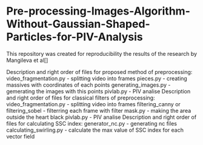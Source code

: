 # Pre-processing-Images-Algorithm-Without-Gaussian-Shaped-Particles-for-PIV-Analysis
This repository was created for reproducibility the results of the research by Mangileva et al[]

Description and right order of files for proposed method of preprocessing:
video_fragmentation.py - splitting video into frames
pieces.py - creating massives with coordinates of each points
generating_images.py - gemerating the images with this points
pivlab.py - PIV analise
Description and right order of files for classical filters of preprocessing:
video_fragmentation.py - splitting video into frames
filtering_canny or filtering_sobel - filterring each frame with filter
mask.py - making the area outside the heart black
pivlab.py - PIV analise
Description and right order of files for calculating SSC index:
generator_nc.py - generating nc files
calculating_swirling.py - calculate the max value of SSC index for each vector field




